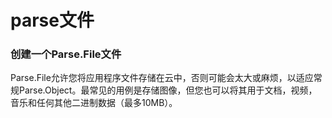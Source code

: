 # parse文件

### 创建一个Parse.File文件

Parse.File允许您将应用程序文件存储在云中，否则可能会太大或麻烦，以适应常规Parse.Object。最常见的用例是存储图像，但您也可以将其用于文档，视频，音乐和任何其他二进制数据（最多10MB）。






